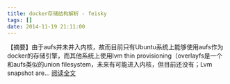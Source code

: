 ```yaml
---
title: docker存储结构解析 - feisky
tags: []
date: 2014-11-19 21:11:00
---
```


【摘要】由于aufs并未并入内核，故而目前只有Ubuntu系统上能够使用aufs作为docker的存储引擎，而其他系统上使用lvm thin provisioning（overlayfs是一个和aufs类似的union filesystem，未来有可能进入内核，但目前还没有；Lvm snapshot are... [阅读全文](http://www.cnblogs.com/feisky/p/4106212.html)
